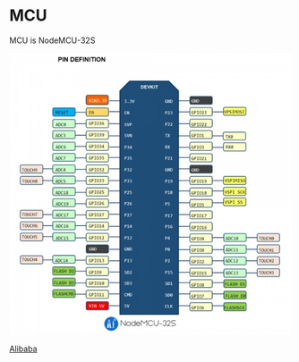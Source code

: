 # MCU

MCU is NodeMCU-32S

![](./img/NodeMCU-32S.png)

[Alibaba](https://www.alibaba.com/product-detail/A-i-Thinker-NodeMCU-32S-ESP32_1600590838853.html)
